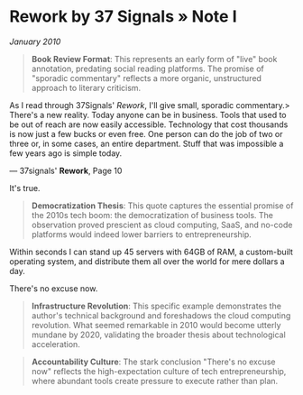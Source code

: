 # Rework by 37 Signals » Note I
*January 2010*





> **Book Review Format**: This represents an early form of "live" book annotation, predating social reading platforms. The promise of "sporadic commentary" reflects a more organic, unstructured approach to literary criticism.

  As I read through 37Signals' *Rework*, I'll give small, sporadic commentary.\> There's a new reality. Today anyone can be in business. Tools that used to be out of reach are now easily accessible. Technology that cost thousands is now just a few bucks or even free. One person can do the job of two or three or, in some cases, an entire department. Stuff that was impossible a few years ago is simple today. 

 — 37signals' **Rework**, Page 10

 It's true.

> **Democratization Thesis**: This quote captures the essential promise of the 2010s tech boom: the democratization of business tools. The observation proved prescient as cloud computing, SaaS, and no-code platforms would indeed lower barriers to entrepreneurship.

 Within seconds I can stand up 45 servers with 64GB of RAM, a custom\-built operating system, and distribute them all over the world for mere dollars a day. 

 There's no excuse now.

> **Infrastructure Revolution**: This specific example demonstrates the author's technical background and foreshadows the cloud computing revolution. What seemed remarkable in 2010 would become utterly mundane by 2020, validating the broader thesis about technological acceleration.

> **Accountability Culture**: The stark conclusion "There's no excuse now" reflects the high-expectation culture of tech entrepreneurship, where abundant tools create pressure to execute rather than plan.

  